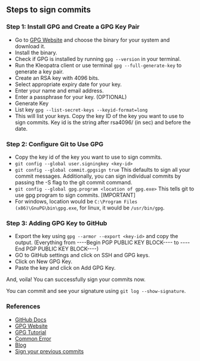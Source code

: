 ## Steps to sign commits

### Step 1: Install GPG and Create a GPG Key Pair

- Go to [GPG Website](https://gnupg.org/download/index.html#binary) and choose the binary for your system and download it.
- Install the binary.
- Check if GPG is installed by running `gpg --version` in your terminal.
- Run the Kleopatra client or use terminal `gpg --full-generate-key` to generate a key pair.
- Create an RSA key with 4096 bits.
- Select appropriate expiry date for your key.
- Enter your name and email address.
- Enter a passphrase for your key. (OPTIONAL)
- Generate Key
- List key `gpg --list-secret-keys --keyid-format=long`
- This will list your keys. Copy the key ID of the key you want to use to sign commits. Key id is the string after rsa4096/ (in sec) and before the date.

### Step 2: Configure Git to Use GPG

- Copy the key id of the key you want to use to sign commits.
- `git config --global user.signingkey <key-id>`
- `git config --global commit.gpgsign true` This defaults to sign all your commit messages. Additionally, you can sign individual commits by passing the -S flag to the git commit command.
- `git config --global gpg.program <location of gpg.exe>` This tells git to use gpg program to sign commits. [IMPORTANT]
- For windows, location would be `C:\Program Files (x86)\GnuPG\bin\gpg.exe`, for linux, it would be `/usr/bin/gpg`.

### Step 3: Adding GPG Key to GitHub

- Export the key using `gpg --armor --export <key-id>` and copy the output. (Everything from ----Begin PGP PUBLIC KEY BLOCK---- to ----End PGP PUBLIC KEY BLOCK----)
- GO to GitHub settings and click on SSH and GPG keys.
- Click on New GPG Key.
- Paste the key and click on Add GPG Key.

And, voila! You can successfully sign your commits now.

You can commit and see your signature using `git log --show-signature`.

### References

- [GitHub Docs](https://docs.github.com/en/github/authenticating-to-github/managing-commit-signature-verification)
- [GPG Website](https://gnupg.org/download/index.html#binary)
- [GPG Tutorial](https://www.youtube.com/watch?v=3QnD2c4Xovk)
- [Common Error](https://stackoverflow.com/questions/36810467/git-commit-signing-failed-secret-key-not-available)
- [Blog](https://xebia.com/blog/why-you-should-start-signing-your-git-commits-today/#:~:text=By%20signing%20your%20commits%20you,the%20author%20of%20a%20commit.&text=This%20is%20not%20a%20security,real%20author%20of%20malicious%20code.)
- [Sign your previous commits](https://hyperledger-indy.readthedocs.io/projects/sdk/en/latest/docs/contributors/signing-commits.html)
